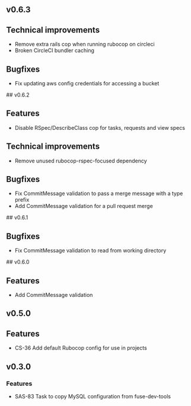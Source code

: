 ## v0.6.3

## Technical improvements

* Remove extra rails cop when running rubocop on circleci
* Broken CircleCI bundler caching

## Bugfixes

* Fix updating aws config credentials for accessing a bucket


## v0.6.2

## Features

* Disable RSpec/DescribeClass cop for tasks, requests and view specs

## Technical improvements

* Remove unused rubocop-rspec-focused dependency

## Bugfixes

* Fix CommitMessage validation to pass a merge message with a type prefix
* Add CommitMessage validation for a pull request merge


## v0.6.1

## Bugfixes

* Fix CommitMessage validation to read from working directory


## v0.6.0

## Features

* Add CommitMessage validation


## v0.5.0

## Features

* CS-36 Add default Rubocop config for use in projects


## v0.3.0

### Features

* SAS-83 Task to copy MySQL configuration from fuse-dev-tools
